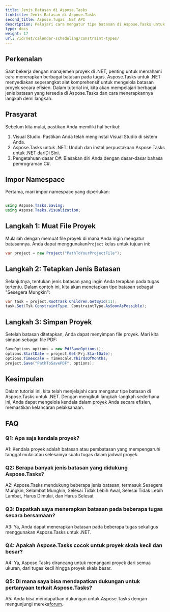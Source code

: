 ```yaml
---
title: Jenis Batasan di Aspose.Tasks
linktitle: Jenis Batasan di Aspose.Tasks
second_title: Aspose.Tugas .NET API
description: Pelajari cara mengatur tipe batasan di Aspose.Tasks untuk .NET untuk mengelola jadwal proyek secara efisien.
type: docs
weight: 17
url: /id/net/calendar-scheduling/constraint-types/
---
```

## Perkenalan

Saat bekerja dengan manajemen proyek di .NET, penting untuk memahami cara menerapkan berbagai batasan pada tugas. Aspose.Tasks untuk .NET menyediakan seperangkat alat komprehensif untuk mengelola batasan proyek secara efisien. Dalam tutorial ini, kita akan mempelajari berbagai jenis batasan yang tersedia di Aspose.Tasks dan cara menerapkannya langkah demi langkah.

## Prasyarat

Sebelum kita mulai, pastikan Anda memiliki hal berikut:

1. Visual Studio: Pastikan Anda telah menginstal Visual Studio di sistem Anda.
2.  Aspose.Tasks untuk .NET: Unduh dan instal perpustakaan Aspose.Tasks untuk .NET dari[Di Sini](https://releases.aspose.com/tasks/net/).
3. Pengetahuan dasar C#: Biasakan diri Anda dengan dasar-dasar bahasa pemrograman C#.

## Impor Namespace

Pertama, mari impor namespace yang diperlukan:

```csharp

using Aspose.Tasks.Saving;
using Aspose.Tasks.Visualization;

```

## Langkah 1: Muat File Proyek

 Mulailah dengan memuat file proyek di mana Anda ingin mengatur batasannya. Anda dapat menggunakan`Project` kelas untuk tujuan ini:

```csharp
var project = new Project("PathToYourProjectFile");
```

## Langkah 2: Tetapkan Jenis Batasan

Selanjutnya, tentukan jenis batasan yang ingin Anda terapkan pada tugas tertentu. Dalam contoh ini, kita akan menetapkan tipe batasan sebagai "Sesegera Mungkin":

```csharp
var task = project.RootTask.Children.GetById(11);
task.Set(Tsk.ConstraintType, ConstraintType.AsSoonAsPossible);
```

## Langkah 3: Simpan Proyek

Setelah batasan ditetapkan, Anda dapat menyimpan file proyek. Mari kita simpan sebagai file PDF:

```csharp
SaveOptions options = new PdfSaveOptions();
options.StartDate = project.Get(Prj.StartDate);
options.Timescale = Timescale.ThirdsOfMonths;
project.Save("PathToSavePDF", options);
```

## Kesimpulan

Dalam tutorial ini, kita telah menjelajahi cara mengatur tipe batasan di Aspose.Tasks untuk .NET. Dengan mengikuti langkah-langkah sederhana ini, Anda dapat mengelola kendala dalam proyek Anda secara efisien, memastikan kelancaran pelaksanaan.

## FAQ

### Q1: Apa saja kendala proyek?

A1: Kendala proyek adalah batasan atau pembatasan yang mempengaruhi tanggal mulai atau selesainya suatu tugas dalam jadwal proyek.

### Q2: Berapa banyak jenis batasan yang didukung Aspose.Tasks?

A2: Aspose.Tasks mendukung beberapa jenis batasan, termasuk Sesegera Mungkin, Selambat Mungkin, Selesai Tidak Lebih Awal, Selesai Tidak Lebih Lambat, Harus Dimulai, dan Harus Selesai.

### Q3: Dapatkah saya menerapkan batasan pada beberapa tugas secara bersamaan?

A3: Ya, Anda dapat menerapkan batasan pada beberapa tugas sekaligus menggunakan Aspose.Tasks untuk .NET.

### Q4: Apakah Aspose.Tasks cocok untuk proyek skala kecil dan besar?

A4: Ya, Aspose.Tasks dirancang untuk menangani proyek dari semua ukuran, dari tugas kecil hingga proyek skala besar.

### Q5: Di mana saya bisa mendapatkan dukungan untuk pertanyaan terkait Aspose.Tasks?

 A5: Anda bisa mendapatkan dukungan untuk Aspose.Tasks dengan mengunjungi mereka[forum](https://forum.aspose.com/c/tasks/15).